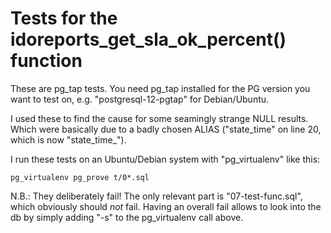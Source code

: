 Tests for the idoreports_get_sla_ok_percent() function
======================================================

These are pg_tap tests. You need pg_tap installed for the PG version you want to test on, e.g. "postgresql-12-pgtap" for Debian/Ubuntu. 

I used these to find the cause for some seamingly strange NULL results.
Which were basically due to a badly chosen ALIAS ("state_time" on line 20, which is now "state_time_").

I run these tests on an Ubuntu/Debian system with "pg_virtualenv" like this:

```
pg_virtualenv pg_prove t/0*.sql
```

N.B.: They deliberately fail! The only relevant part is "07-test-func.sql", which obviously should _not_ fail. 
Having an overall fail allows to look into the db by simply adding "-s" to the pg_virtualenv call above.
